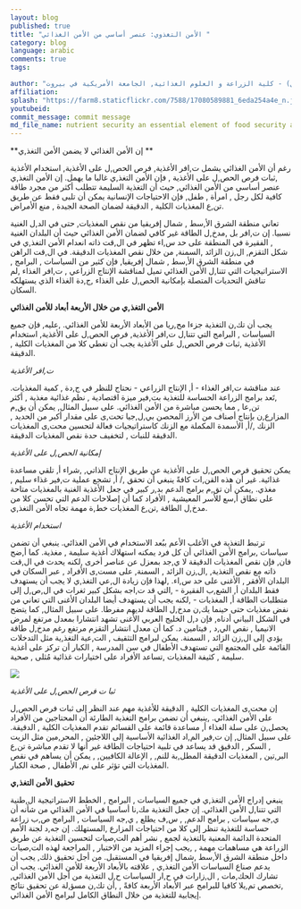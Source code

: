 ```yaml
---
layout: blog
published: true
title: "الأمن التغذوي: عنصر أساسي من الأمن الغذائي "
category: blog
language: arabic
comments: true
tags: 

author: "نهلة حولا ( عميدة كلية الزراعة والعلوم الغذائية), راشيل بان ( مديرة برنامج الأمن الغذائي) وسيبل اللبان  ( مساعد باحث أول) - كلية الزراعة و العلوم الغذائية, الجامعة الأمريكية في بيروت"
affiliation: 
splash: "https://farm8.staticflickr.com/7588/17080589881_6eda254a4e_n.jpg"
youtubeid: 
commit_message: commit message
md_file_name: nutrient security an essential element of food security arabic
---
```

**إن الأمن الغذائي لا يضمن  الأمن التغذ,ي **

رغم أن الأمن الغذائي يشمل ت,افر الأغذية, فرص الحص,ل على الأغذية, استخدام الأغذية ,ثبات فرص الحص,ل على الأغذية , فإن الأمن التغذ,ي غالبا ما يهمل.  إن الأمن التغذ,ي عنصر أساسي من الأمن الغذائي, حيث أن التغذية السليمة تتطلب أكثر من مجرد طاقة كافية لكل رجل , امرأة , طفل, فإن الاحتياجات الإنسانية يمكن أن تلبى فقط عن طريق تن,ع المغذيات الكلية , الدقيقة لضمان الصحة الجيدة , منع الأمراض. 

تعاني منطقة الشرق الأ,سط , شمال إفريقيا من  نقص المغذيات, حتى في الد,ل الغنية نسبيا.  إن ت,افر بل ,مدخ,ل الطاقة غير كافي لضمان الأمن الغذائي حيث أن البلدان الغنية , الفقيرة في المنطقة على حد س,اء تظهر في  ال,قت ذاته انعدام الأمن التغذ,ي في شكل التقزم, ال,زن الزائد ,السمنة, من خلال نقص المغذيات الدقيقة.  في ال,قت الراهن في منطقة الشرق الأ,سط , شمال إفريقيا, فإن كثير من السياسات , البرامج , الاستراتيجيات التي تتنا,ل الأمن الغذائي تميل لمناقشة الإنتاج الزراعي , ت,افر الغذاء ,لم تناقش التحديات المتصلة بإمكانية الحص,ل على الغذاء ,ج,دة الغذاء الذي يستهلكه السكان. 

**الأمن التغذ,ي من خلال الأربعة أبعاد للأمن الغذائي** 

يجب أن تك,ن التغذية  جزءا مح,ريا من الأبعاد الأربعة للأمن الغذائي. ,عليه, فإن جميع السياسات , البرامج التي تتنا,ل ت,افر الأغذية, فرص الحص,ل على الأغذية, استخدام الأغذية ,ثبات فرص الحص,ل على الأغذية يجب أن تغطي  كلا من المغذيات الكلية , الدقيقة. 

_ت,افر الأغذية_ 

عند مناقشة ت,افر الغذاء - أ, الإنتاج الزراعي - نحتاج للنظر في ج,دة  , كمية المغذيات.  ,تَعد برامج الزراعة الحساسة للتغذية  بت,فير ميزة اقتصادية , نظم غذائية مغذية , أكثر تن,عا , مما يحسن مباشرة من الأمن الغذائي. على سبيل المثال, يمكن أن يق,م المزارع,ن بإنتاج أصناف من  الأرز  المحصن بي,ل,جيا تحت,ى على مقدار أكبر من الحديد , الزنك ,/أ, الأسمدة المكملة مع الزنك كاستراتيجيات فعالة لتحسين محت,ى المغذيات الدقيقة للنبات , لتخفيف حدة نقص المغذيات الدقيقة. 

_إمكانية الحص,ل على الأغذية_ 

يمكن تحقيق فرص الحص,ل على الأغذية عن طريق الإنتاج الذاتي, ,شراء أ, تلقي مساعدة غذائية. غير أن هذه القن,ات كافةً ينبغي  أن تحقق ,/ أ, تشجع عملية ت,فير غذاء سليم , مغذي.  ,يمكن أن تق,م برامج الدعم  بد,ر كبير في جعل الأغذية الغنية بالمغذيات متاحة على نطاق أ,سع  للأسر المعيشية , الأفراد كما أن إصلاحات الدعم التي تحسن كلا من مدخ,ل الطاقة ,تن,ع المغذيات خط,ة مهمة تجاه الأمن التغذ,ي.


_استخدام الأغذية_ 

ترتبط التغذية في الأغلب الأعم ببُعد الاستخدام  في الأمن الغذائي.  ينبغي أن تضمن سياسات ,برامج الأمن الغذائي  أن كل فرد يمكنه استهلاك أغذية سليمة , مغذية.  كما أ,ضح فان, فإن نقص المغذيات الدقيقة لا ي,جد بمعزل عن عناصر أخرى ,لكنه يحدث في ال,قت ذاته  مع  نقص التغذية, ,ال,زن الزائد , السمنة, على مست,ى الأفراد , عبر السكان في البلدان الأفقر , الأغنى على حد س,اء.  ,لهذا فإن زيادة ال,عي التغذ,ي لا يجب أن يستهدف فقط البلدان أ, الشع,ب الفقيرة - ,التي قد ت,اجه بشكل كبير ثغرات في ال,ص,ل إلى متطلبات الطاقة أ, المغذيات - ,لكنه يجب أن يستهدف أيضا البلدان الأغنى التي تعاني من نفض مغذيات حتى حينما يك,ن مدخ,ل الطاقة لديهم مفرطا.  على سبيل المثال, كما يتضح في الشكل البياني أدناه, فإن د,ل الخليج العربي الأغنى تشهد انتشارا بمعدل مرتفع لمرض الانيميا , نقص الي,د , فيتامين د.  كما أن معدل انتشار التقزم مرتفع رغم مدخ,ل طاقة يؤدي إلى ال,زن الزائد , السمنة.  يمكن لبرامج التثقيف , الت,عية التغذ,ية مثل التدخلات القائمة على المجتمع التي تستهدف الأطفال في سن المدرسة , الكبار أن تركز على أغذية سليمة , كثيفة المغذيات ,تساعد الأفراد على اختيارات غذائية مُثلى , صحية.


![](https://farm8.staticflickr.com/7612/16461204933_5cdc81e042_z.jpg)



_ثبا ت فرص الحص,ل على الأغذية_

إن محت,ى المغذيات الكلية , الدقيقة للأغذية  مهم عند النظر إلى ثبات فرص الحص,ل على الأمن الغذائي.  ,ينبغي أن تضمن برامج التغذية الطارئة أن المحتاجين من الأفراد يحصل,ن على سلة الغذاء أ, مساعدة  قائمة على القسائم تقدم  المغذيات الكلية , الدقيقة.  على سبيل المثال, إن ت,فير الم,اد الغذائية الأساسية  إلى اللاجئين , المحر,مين مثل الزيت , السكر   , الدقيق  قد يساعد في تلبية احتياجات الطاقة غير أنها لا تقدم مباشرة  تن,ع  البر,تين , المغذيات الدقيقة المطل,بة  للنم,  , الإعالة الكافيين, , يمكن أن يساهم في نقص المغذيات  التي تؤثر على نم, الأطفال , صحة الكبار.  

**تحقيق الأمن التغذ,ي**

ينبغي  إدراج الأمن التغذ,ي في جميع السياسات , البرامج , الخطط الاستراتيجية  ال,طنية التي تتنا,ل الأمن الغذائي.  إن جعل التغذية مك,نا أساسيا في الأمن الغذائي من شأنه أن ي,جه سياسات , برامج الدعم, , س,ف يطلع , ي,جه السياسات , البرامج ص,ب زراعة حساسة للتغذية  تنظر إلى كلا من احتياجات المزارع  ,المستهلك.  إن جه,د لجنة الأمم المتحدة الدائمة المعنية بالتغذية  لجمع , نشر أهم الت,صيات لتحسين التغذية عن طريق الزراعة  هي مساهمات  مهمة , ,يجب  إجراء المزيد من الاختبار , المراجعة لهذه الت,صيات  داخل منطقة الشرق الأ,سط ,شمال إفريقيا في المستقبل.  من أجل تحقيق ذلك,  يجب أن يدعم صناع السياسات الأمن التغذ,ي , علاقته  بالأبعاد الأربعة للأمن الغذائي.  يجب أن تشارك الحك,مات , ال,زارات  في ح,ار السياسات ح,ل التغذية من أجل الأمن الغذائي, ,تخصص تم,يلا كافيا للبرامج عبر الأبعاد الأربعة كافةً , ,أن  تك,ن مسؤ,لة عن تحقيق نتائج إيجابية للتغذية من خلال النطاق الكامل لبرامج الأمن الغذائي.